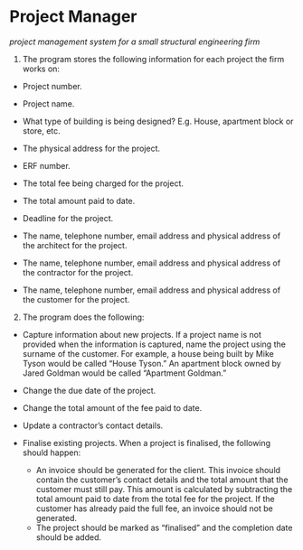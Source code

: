 # **Project Manager**


*project management system for a small structural engineering firm*

1. The program stores the following information for each project the firm works on:
* Project number.

* Project name.

* What type of building is being designed? E.g. House, apartment block or
store, etc.

* The physical address for the project.

* ERF number.

* The total fee being charged for the project.

* The total amount paid to date.

* Deadline for the project.

* The name, telephone number, email address and physical address of the
architect for the project.

* The name, telephone number, email address and physical address of the
contractor for the project.

* The name, telephone number, email address and physical address of the
customer for the project.

2. The program does the following:

* Capture information about new projects. If a project name is not provided
when the information is captured, name the project using the surname of
the customer. For example, a house being built by Mike Tyson would be
called “House Tyson.” An apartment block owned by Jared Goldman would
be called “Apartment Goldman.”


* Change the due date of the project.

* Change the total amount of the fee paid to date.

* Update a contractor’s contact details.

* Finalise existing projects. When a project is finalised, the following should
happen:
	* An invoice should be generated for the client. This invoice should
	contain the customer’s contact details and the total amount that the
	customer must still pay. This amount is calculated by subtracting the
	total amount paid to date from the total fee for the project. If the
	customer has already paid the full fee, an invoice should not be
	generated.
	* The project should be marked as “finalised” and the completion date
	should be added.




